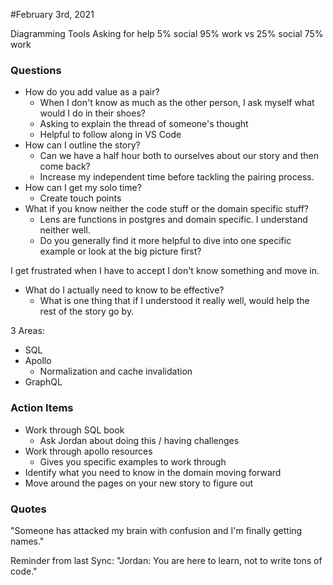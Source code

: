 #February 3rd, 2021

Diagramming Tools
Asking for help
5% social 95% work vs 25% social 75% work

### Questions
- How do you add value as a pair?
	- When I don't know as much as the other person, I ask myself what would I do in their shoes?
	- Asking to explain the thread of someone's thought
	- Helpful to follow along in VS Code
- How can I outline the story?
	- Can we have a half hour both to ourselves about our story and then come back?
	- Increase my independent time before tackling the pairing process. 
- How can I get my solo time? 
	- Create touch points
- What if you know neither the code stuff or the domain specific stuff?
	- Lens are functions in postgres and domain specific. I understand neither well. 
	- Do you generally find it more helpful to dive into one specific example or look at the big picture first?

I get frustrated when I have to accept I don't know something and move in. 
- What do I actually need to know to be effective? 
	- What is one thing that if I understood it really well, would help the rest of the story go by. 

3 Areas:
- SQL
- Apollo
	- Normalization and cache invalidation
- GraphQL

### Action Items
- Work through SQL book
	- Ask Jordan about doing this / having challenges
- Work through apollo resources
	- Gives you specific examples to work through
- Identify what you need to know in the domain moving forward
- Move around the pages on your new story to figure out

### Quotes
"Someone has attacked my brain with confusion and I'm finally getting names."


Reminder from last Sync: "Jordan: You are here to learn, not to write tons of code."